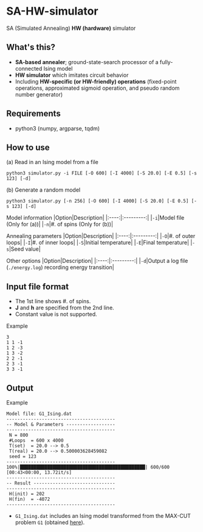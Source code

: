 # SA-HW-simulator
SA (Simulated Annealing) **HW (hardware)** simulator

## What's this?
* **SA-based annealer**; ground-state-search processor of a fully-connected Ising model
* **HW simulator** which imitates circuit behavior
* Including **HW-specific (or HW-friendly) operations** (fixed-point operations, approximated sigmoid operation, and pseudo random number generator)

## Requirements
* python3 (numpy, argparse, tqdm)

## How to use
(a) Read in an Ising model from a file
```
python3 simulator.py -i FILE [-O 600] [-I 4000] [-S 20.0] [-E 0.5] [-s 123] [-d]
```

(b) Generate a random model
```
python3 simulator.py [-n 256] [-O 600] [-I 4000] [-S 20.0] [-E 0.5] [-s 123] [-d]
```

Model information
|Option|Description|
|:----:|:---------:|
|`-i`|Model file (Only for (a))|
|`-n`|#. of spins (Only for (b))|

Annealing parameters
|Option|Description|
|:----:|:---------:|
|`-O`|#. of outer loops|
|`-I`|#. of inner loops|
|`-S`|Initial temperature|
|`-E`|Final temperature|
|`-s`|Seed value|

Other options
|Option|Description|
|:----:|:---------:|
|`-d`|Output a log file (`./energy.log`) recording energy transition|

## Input file format
* The 1st line shows #. of spins.
* **J** and **h** are specified from the 2nd line.
* Constant value is not supported.

Example
```
3
1 1 -1
1 2 -3
1 3 -2
2 2 -1
2 3 -1
3 3 -1
```

## Output
Example
```
Model file: G1_Ising.dat
----------------------------------------
-- Model & Parameters ------------------
----------------------------------------
 N = 800
 #Loops  = 600 x 4000
 T(set)  = 20.0 --> 0.5
 T(real) = 20.0 --> 0.500003628459082
 seed = 123
----------------------------------------
100%|██████████████████████████████████████████████| 600/600 [00:43<00:00, 13.72it/s]
----------------------------------------
-- Result ------------------------------
----------------------------------------
 H(init) = 202
 H(fin)  = -4072
----------------------------------------
```

* `G1_Ising.dat` includes an Ising model transformed from the MAX-CUT problem `G1` (obtained [here](http://web.stanford.edu/~yyye/yyye/Gset/)).
